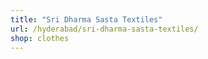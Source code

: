 ```yaml
---
title: "Sri Dharma Sasta Textiles"
url: /hyderabad/sri-dharma-sasta-textiles/
shop: clothes
---
```


